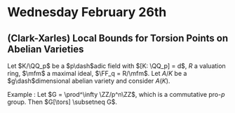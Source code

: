 # Wednesday February 26th

## (Clark-Xarles) Local Bounds for Torsion Points on Abelian Varieties

Let $K/\QQ_p$ be a $p\dash$adic field with $[K: \QQ_p] = d$, $R$ a valuation ring, $\mfm$ a maximal ideal, $\FF_q = R/\mfm$.
Let $A/K$ be a $g\dash$dimensional abelian variety and consider $A(K)$.

Example
: Let $G = \prod^\infty \ZZ/p^n\ZZ$, which is a commutative pro-$p$ group.
  Then $G[\tors] \subsetneq G$.

